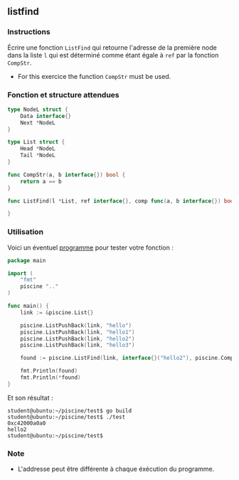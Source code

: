 ## listfind

### Instructions

Écrire une fonction `ListFind` qui retourne l'adresse de la première node dans la liste `l` qui est déterminé comme étant égale à `ref` par la fonction `CompStr`.

- For this exercice the function `CompStr` must be used.

### Fonction et structure attendues

```go
type NodeL struct {
	Data interface{}
	Next *NodeL
}

type List struct {
	Head *NodeL
	Tail *NodeL
}

func CompStr(a, b interface{}) bool {
	return a == b
}

func ListFind(l *List, ref interface{}, comp func(a, b interface{}) bool) *interface{} {

}
```

### Utilisation

Voici un éventuel [programme](TODO-LINK) pour tester votre fonction :

```go
package main

import (
	"fmt"
	piscine ".."
)

func main() {
	link := &piscine.List{}

	piscine.ListPushBack(link, "hello")
	piscine.ListPushBack(link, "hello1")
	piscine.ListPushBack(link, "hello2")
	piscine.ListPushBack(link, "hello3")

	found := piscine.ListFind(link, interface{}("hello2"), piscine.CompStr)

	fmt.Println(found)
	fmt.Println(*found)
}
```

Et son résultat :

```console
student@ubuntu:~/piscine/test$ go build
student@ubuntu:~/piscine/test$ ./test
0xc42000a0a0
hello2
student@ubuntu:~/piscine/test$
```

### Note

- L'addresse peut être différente à chaque éxécution du programme.
